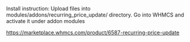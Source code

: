 
Install instruction:
Upload files into modules/addons/recurring_price_update/ directory.
Go into WHMCS and activate it under addon modules


https://marketplace.whmcs.com/product/6587-recurring-price-update
